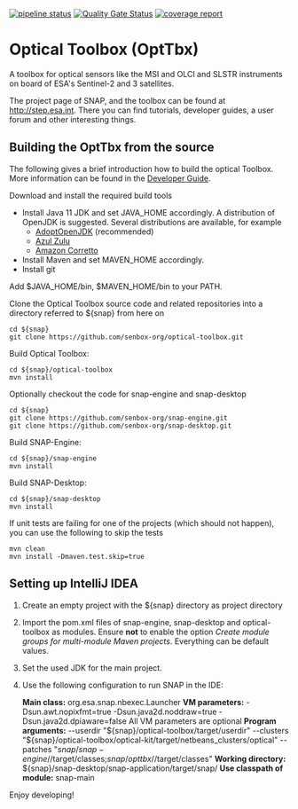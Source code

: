 [![pipeline status](https://gitlab.com/senbox-org/optical-toolbox/badges/master/pipeline.svg)](https://gitlab.com/senbox-org/optical-toolbox/-/commits/master)
[![Quality Gate Status](https://sonarqube.snap-ci.ovh/api/project_badges/measure?project=eu.esa.opt%3Aoptical-toolbox&metric=alert_status&token=sqb_c72cab652839333ca3df7349feec4e6ac3021d7e)](https://sonarqube.snap-ci.ovh/dashboard?id=eu.esa.opt%3Aoptical-toolbox)
[![coverage report](https://gitlab.com/senbox-org/optical-toolbox/badges/master/coverage.svg)](https://gitlab.com/senbox-org/optical-toolbox/-/commits/master)

Optical Toolbox (OptTbx)
==========================

A toolbox for optical sensors like the MSI and OLCI and SLSTR instruments on board of ESA's Sentinel-2 and 3 satellites.

The project page of SNAP, and the toolbox can be found at http://step.esa.int.
There you can find tutorials, developer guides, a user forum and other interesting things.


Building the OptTbx from the source
-----------------------------------

The following gives a brief introduction how to build the optical Toolbox.
More information can be found in the [Developer Guide](https://senbox.atlassian.net/wiki/display/SNAP/Developer+Guide).

Download and install the required build tools

* Install Java 11 JDK and set JAVA_HOME accordingly. A distribution of OpenJDK is suggested.
  Several distributions are available, for example
    * [AdoptOpenJDK](https://adoptopenjdk.net) (recommended)
    * [Azul Zulu](https://www.azul.com/downloads/zulu-community)
    * [Amazon Corretto](https://aws.amazon.com/de/corretto)
* Install Maven and set MAVEN_HOME accordingly.
* Install git

Add $JAVA_HOME/bin, $MAVEN_HOME/bin to your PATH.

Clone the Optical Toolbox source code and related repositories into a directory referred to ${snap} from here on

    cd ${snap}
    git clone https://github.com/senbox-org/optical-toolbox.git

Build Optical Toolbox:

    cd ${snap}/optical-toolbox
    mvn install

Optionally checkout the code for snap-engine and snap-desktop

    cd ${snap}
    git clone https://github.com/senbox-org/snap-engine.git
    git clone https://github.com/senbox-org/snap-desktop.git

Build SNAP-Engine:

    cd ${snap}/snap-engine
    mvn install

Build SNAP-Desktop:

    cd ${snap}/snap-desktop
    mvn install

If unit tests are failing for one of the projects (which should not happen), you can use the following to skip the tests

    mvn clean
    mvn install -Dmaven.test.skip=true

Setting up IntelliJ IDEA
------------------------

1. Create an empty project with the ${snap} directory as project directory

2. Import the pom.xml files of snap-engine, snap-desktop and optical-toolbox as modules. Ensure **not** to enable
   the option *Create module groups for multi-module Maven projects*. Everything can be default values.

3. Set the used JDK for the main project.

4. Use the following configuration to run SNAP in the IDE:

   **Main class:** org.esa.snap.nbexec.Launcher
   **VM parameters:** -Dsun.awt.nopixfmt=true -Dsun.java2d.noddraw=true -Dsun.java2d.dpiaware=false
   All VM parameters are optional
   **Program arguments:**
   --userdir
   "${snap}/optical-toolbox/target/userdir"
   --clusters
   "${snap}/optical-toolbox/optical-kit/target/netbeans_clusters/optical"
   --patches
   "${snap}/snap-engine/$/target/classes;${snap}/opttbx/$/target/classes"
   **Working directory:** ${snap}/snap-desktop/snap-application/target/snap/
   **Use classpath of module:** snap-main

Enjoy developing!


